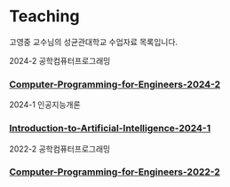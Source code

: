 # Teaching

고영중 교수님의 성균관대학교 수업자료 목록입니다.

2024-2 공학컴퓨터프로그래밍
### [Computer-Programming-for-Engineers-2024-2](https://github.com/NLPlab-skku/Computer-Programming-for-Engineers-2024-2)


2024-1 인공지능개론
### [Introduction-to-Artificial-Intelligence-2024-1](https://github.com/NLPlab-skku/Introduction-to-Artificial-Intelligence-2024-1)


2022-2 공학컴퓨터프로그래밍
### [Computer-Programming-for-Engineers-2022-2](https://github.com/NLPlab-skku/Computer-Programming-for-Engineers-2022-2)
